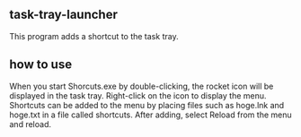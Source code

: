 ## task-tray-launcher
This program adds a shortcut to the task tray.
## how to use
When you start Shorcuts.exe by double-clicking, the rocket icon will be displayed in the task tray. 
Right-click on the icon to display the menu.
Shortcuts can be added to the menu by placing files such as hoge.lnk and hoge.txt in a file called shortcuts.
After adding, select Reload from the menu and reload.
